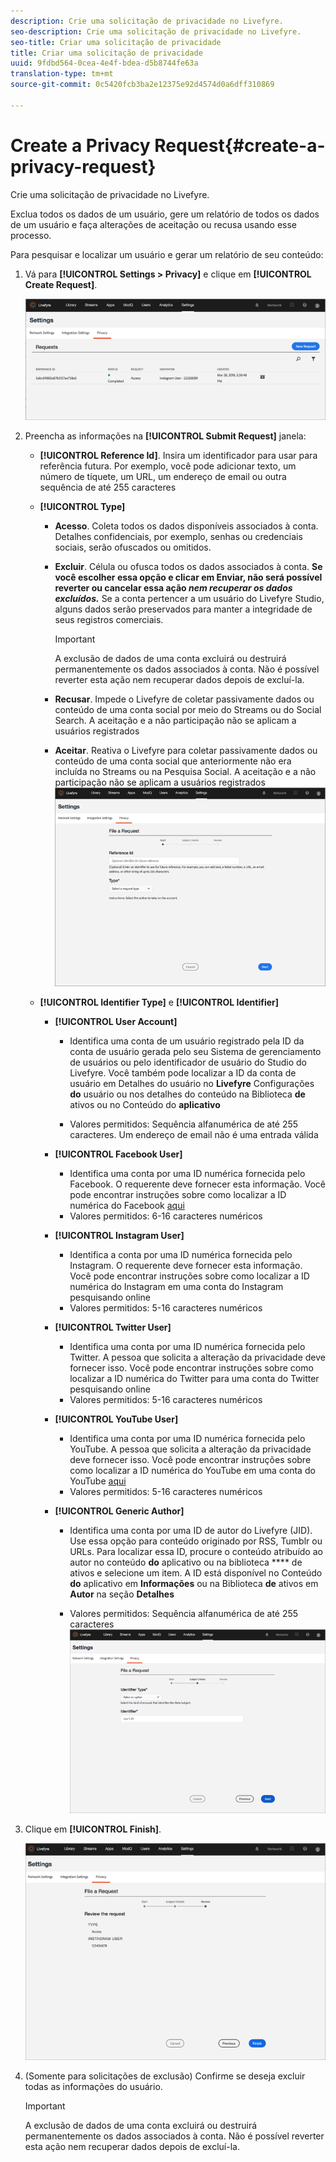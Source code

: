 ```yaml
---
description: Crie uma solicitação de privacidade no Livefyre.
seo-description: Crie uma solicitação de privacidade no Livefyre.
seo-title: Criar uma solicitação de privacidade
title: Criar uma solicitação de privacidade
uuid: 9fdbd564-0cea-4e4f-bdea-d5b8744fe63a
translation-type: tm+mt
source-git-commit: 0c5420fcb3ba2e12375e92d4574d0a6dff310869

---
```



# Create a Privacy Request{#create-a-privacy-request}

Crie uma solicitação de privacidade no Livefyre.

Exclua todos os dados de um usuário, gere um relatório de todos os dados de um usuário e faça alterações de aceitação ou recusa usando esse processo.

Para pesquisar e localizar um usuário e gerar um relatório de seu conteúdo:

1. Vá para **[!UICONTROL Settings > Privacy]** e clique em **[!UICONTROL Create Request]**.

   ![](assets/privacypage1.png)

1. Preencha as informações na **[!UICONTROL Submit Request]** janela:

   * **[!UICONTROL Reference Id]**. Insira um identificador para usar para referência futura. Por exemplo, você pode adicionar texto, um número de tíquete, um URL, um endereço de email ou outra sequência de até 255 caracteres
   * **[!UICONTROL Type]**

      * **Acesso**. Coleta todos os dados disponíveis associados à conta. Detalhes confidenciais, por exemplo, senhas ou credenciais sociais, serão ofuscados ou omitidos.

      * **Excluir**. Célula ou ofusca todos os dados associados à conta. **Se você escolher essa opção e clicar em Enviar, não será possível reverter ou cancelar essa ação *nem recuperar os dados excluídos.*** Se a conta pertencer a um usuário do Livefyre Studio, alguns dados serão preservados para manter a integridade de seus registros comerciais.

         >[!IMPORTANT]
         >
         >A exclusão de dados de uma conta excluirá ou destruirá permanentemente os dados associados à conta. Não é possível reverter esta ação nem recuperar dados depois de excluí-la.

      * **Recusar**. Impede o Livefyre de coletar passivamente dados ou conteúdo de uma conta social por meio do Streams ou do Social Search. A aceitação e a não participação não se aplicam a usuários registrados
      * **Aceitar**. Reativa o Livefyre para coletar passivamente dados ou conteúdo de uma conta social que anteriormente não era incluída no Streams ou na Pesquisa Social. A aceitação e a não participação não se aplicam a usuários registrados
      ![](assets/privacypage2.png)

   * **[!UICONTROL Identifier Type]** e **[!UICONTROL Identifier]**

      * **[!UICONTROL User Account]**

         * Identifica uma conta de um usuário registrado pela ID da conta de usuário gerada pelo seu Sistema de gerenciamento de usuários ou pelo identificador de usuário do Studio do Livefyre. Você também pode localizar a ID da conta de usuário em Detalhes do usuário no **Livefyre** Configurações **do** usuário ou nos detalhes do conteúdo na Biblioteca **de** ativos ou no Conteúdo do **aplicativo**

         * Valores permitidos: Sequência alfanumérica de até 255 caracteres. Um endereço de email não é uma entrada válida
      * **[!UICONTROL Facebook User]**

         * Identifica uma conta por uma ID numérica fornecida pelo Facebook. O requerente deve fornecer esta informação. Você pode encontrar instruções sobre como localizar a ID numérica do Facebook [aqui](https://www.facebook.com/help/1397933243846983?helpref=faq_content)
         * Valores permitidos: 6-16 caracteres numéricos
      * **[!UICONTROL Instagram User]**

         * Identifica a conta por uma ID numérica fornecida pelo Instagram. O requerente deve fornecer esta informação. Você pode encontrar instruções sobre como localizar a ID numérica do Instagram em uma conta do Instagram pesquisando online
         * Valores permitidos: 5-16 caracteres numéricos
      * **[!UICONTROL Twitter User]**

         * Identifica uma conta por uma ID numérica fornecida pelo Twitter. A pessoa que solicita a alteração da privacidade deve fornecer isso. Você pode encontrar instruções sobre como localizar a ID numérica do Twitter para uma conta do Twitter pesquisando online
         * Valores permitidos: 5-16 caracteres numéricos
      * **[!UICONTROL YouTube User]**

         * Identifica uma conta por uma ID numérica fornecida pelo YouTube. A pessoa que solicita a alteração da privacidade deve fornecer isso. Você pode encontrar instruções sobre como localizar a ID numérica do YouTube em uma conta do YouTube [aqui](https://support.google.com/youtube/answer/3250431?hl=en)
         * Valores permitidos: 5-16 caracteres numéricos
      * **[!UICONTROL Generic Author]**

         * Identifica uma conta por uma ID de autor do Livefyre (JID). Use essa opção para conteúdo originado por RSS, Tumblr ou URLs. Para localizar essa ID, procure o conteúdo atribuído ao autor no conteúdo **do** aplicativo ou na biblioteca **** de ativos e selecione um item. A ID está disponível no Conteúdo **do** aplicativo em **Informações** ou na Biblioteca **de** ativos em **Autor** na seção **Detalhes**

         * Valores permitidos: Sequência alfanumérica de até 255 caracteres
         ![](assets/privacypage3.png)








1. Clique em **[!UICONTROL Finish]**.

   ![](assets/privacypage4.png)

1. (Somente para solicitações de exclusão) Confirme se deseja excluir todas as informações do usuário.

   >[!IMPORTANT]
   >
   >A exclusão de dados de uma conta excluirá ou destruirá permanentemente os dados associados à conta. Não é possível reverter esta ação nem recuperar dados depois de excluí-la.

